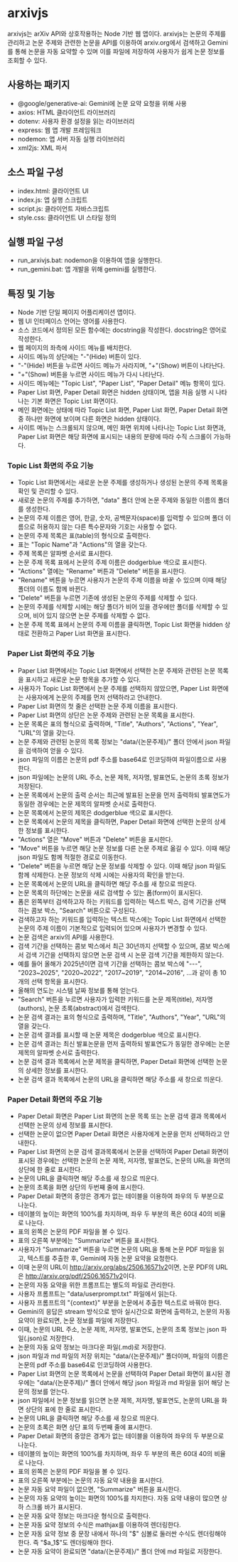# arxivjs

arxivjs는 arXiv API와 상호작용하는 Node 기반 웹 앱이다.
arxivjs는 논문의 주제를 관리하고 논문 주제와 관련한 논문을 API를 이용하여 arxiv.org에서 검색하고 Gemini를 통해 논문을 자동 요약할 수 있며 이를 파일에 저장하여 사용자가 쉽게 논문 정보를 조회할 수 있다.

## 사용하는 패키지

* @google/generative-ai: Gemini에 논문 요약 요청을 위해 사용
* axios: HTML 클라이언트 라이브러리
* dotenv: 사용자 환경 설정을 읽는 라이브러리
* express: 웹 앱 개발 프레임워크
* nodemon: 앱 서버 자동 실행 라이브러리
* xml2js: XML 파서

## 소스 파일 구성

* index.html: 클라이언트 UI
* index.js: 앱 실행 스크립트
* script.js: 클라이언트 자바스크립트
* style.css: 클라이언트 UI 스타일 정의

## 실행 파일 구성

* run_arxivjs.bat: nodemon을 이용하여 앱을 실행한다.
* run_gemini.bat: 앱 개발을 위해 gemini를 실행한다.

## 특징 및 기능

* Node 기반 단일 페이지 어플리케이션 앱이다.
* 웹 UI 인터페이스 언어는 영어를 사용한다.
* 소스 코드에서 정의된 모든 함수에는 docstring을 작성한다. docstring은 영어로 작성한다.
* 웹 페이지의 좌측에 사이드 메뉴를 배치한다.
* 사이드 메뉴의 상단에는 "-"(Hide) 버튼이 있다.
* "-"(Hide) 버튼을 누르면 사이드 메뉴가 사라지며, "+"(Show) 버튼이 나타난다.
* "+"(Show) 버튼을 누르면 사이드 메뉴가 다시 나타난다.
* 사이드 메뉴에는 "Topic List", "Paper List", "Paper Detail" 메뉴 항목이 있다.
* Paper List 화면, Paper Detail 화면은 hidden 상태이며, 앱을 처음 실행 시 나타나는 기본 화면은 Topic List 화면이다.
* 메인 화면에는 상태에 따라 Topic List 화면, Paper List 화면, Paper Detail 화면 중 하나만 화면에 보이며 다른 화면은 hidden 상태이다.
* 사이트 메뉴는 스크롤되지 않으며, 메인 화면 위치에 나타나는 Topic List 화면과, Paper List 화면은 해당 화면에 표시되는 내용의 분량에 따라 수직 스크롤이 가능하다.

### Topic List 화면의 주요 기능

* Topic List 화면에서는 새로운 논문 주제를 생성하거나 생성된 논문의 주제 목록을 확인 및 관리할 수 있다.
* 새로운 논문의 주제를 추가하면, "data" 폴더 안에 논문 주제와 동일한 이름의 폴더를 생성한다.
* 논문의 주제 이름은 영어, 한글, 숫자, 공백문자(space)를 입력할 수 있으며 폴더 이름으로 허용하지 않는 다른 특수문자와 기호는 사용할 수 없다.
* 논문의 주제 목록은 표(table)의 형식으로 출력한다.
* 표는 "Topic Name"과 "Actions"의 열을 갖는다.
* 주제 목록은 알파벳 순서로 표시한다.
* 논문 주제 목록 표에서 논문의 주제 이름은 dodgerblue 색으로 표시한다.
* "Actions" 열에는 "Rename" 버튼과 "Delete" 버튼을 표시한다.
* "Rename" 버튼을 누르면 사용자가 논문의 주제 이름을 바꿀 수 있으며 이때 해당 폴더의 이름도 함께 바뀐다.
* "Delete" 버튼을 누르면 기존에 생성된 논문의 주제를 삭제할 수 있다.
* 논문의 주제를 삭제할 시에는 해당 폴더가 비어 있을 경우에만 폴더를 삭제할 수 있으며, 비어 있지 않으면 논문 주제를 삭제할 수 없다.
* 논문 주제 목록 표에서 논문의 주제 이름을 클릭하면, Topic List 화면을 hidden 상태로 전환하고 Paper List 화면을 표시한다.

### Paper List 화면의 주요 기능

* Paper List 화면에서는 Topic List 화면에서 선택한 논문 주제와 관련된 논문 목록을 표시하고 새로운 논문 항목을 추가할 수 있다.
* 사용자가 Topic List 화면에서 논문 주제를 선택하지 않았으면, Paper List 화면에는 사용자에게 논문의 주제를 먼저 선택하라고 안내한다.
* Paper List 화면의 첫 줄은 선택한 논문 주제 이름을 표시한다.
* Paper List 화면의 상단은 논문 주제와 관련된 논문 목록을 표시한다.
* 논문 목록은 표의 형식으로 출력하며, "Title", "Authors", "Actions", "Year", "URL"의 열을 갖는다.
* 논문 주제와 관련된 논문의 목록 정보는 "data/{논문주제}/" 폴더 안에서 json 파일을 검색하여 얻을 수 있다.
* json 파일의 이름은 논문의 pdf 주소를 base64로 인코딩하여 파일이름으로 사용한다.
* json 파일에는 논문의 URL 주소, 논문 제목, 저자명, 발표연도, 논문의 초록 정보가 저장된다.
* 논문 목록에서 논문의 출력 순서는 최근에 발표된 논문을 먼저 출력하되 발표연도가 동일한 경우에는 논문 제목의 알파벳 순서로 출력한다.
* 논문 목록에서 논문의 제목은 dodgerblue 색으로 표시한다.
* 논문 목록에서 논문의 제목을 클릭하면, Paper Detail 화면에 선택한 논문의 상세한 정보를 표시한다.
* "Actions" 열은 "Move" 버튼과 "Delete" 버튼을 표시한다.
* "Move" 버튼을 누르면 해당 논문 정보를 다른 논문 주제로 옮길 수 있다. 이때 해당 json 파일도 함께 적절한 경로로 이동한다.
* "Delete" 버튼을 누르면 해당 논문 정보를 삭제할 수 있다. 이때 해당 json 파일도 함께 삭제한다. 논문 정보의 삭제 시에는 사용자의 확인을 받는다.
* 논문 목록에서 논문의 URL을 클릭하면 해당 주소를 새 창으로 띄운다.
* 논문 목록의 하단에는 논문을 새로 검색할 수 있는 폼(form)이 표시된다.
* 폼은 왼쪽부터 검색하고자 하는 키워드를 입력하는 텍스트 박스, 검색 기간을 선택하는 콤보 박스, "Search" 버튼으로 구성된다.
* 검색하고자 하는 키워드를 입력하는 텍스트 박스에는 Topic List 화면에서 선택한 논문의 주제 이름이 기본적으로 입력되어 있으며 사용자가 변경할 수 있다.
* 논문 검색은 arxiv의 API를 사용한다.
* 검색 기간을 선택하는 콤보 박스에서 최근 30년까지 선택할 수 있으며, 콤보 박스에서 검색 기간을 선택하지 않으면 논문 검색 시 논문 검색 기간을 제한하지 않는다.
* 예를 들어 올해가 2025년이면 검색 기간을 선택하는 콤보 박스에 "---", "2023~2025", "2020~2022", "2017~2019", "2014~2016", ...과 같이 총 10개의 선택 항목을 표시한다.
* 올해의 연도는 시스템 날짜 정보를 통해 얻는다.
* "Search" 버튼을 누르면 사용자가 입력한 키워드를 논문 제목(title), 저자명(authors), 논문 초록(abstract)에서 검색한다.
* 논문 검색 결과는 표의 형식으로 출력하며, "Title", "Authors", "Year", "URL"의 열을 갖는다.
* 논문 검색 결과를 표시할 때 논문 제목은 dodgerblue 색으로 표시한다.
* 논문 검색 결과는 최신 발표논문을 먼저 출력하되 발표연도가 동일한 경우에는 논문 제목의 알파벳 순서로 출력한다.
* 논문 검색 결과 목록에서 논문 제목을 클릭하면, Paper Detail 화면에 선택한 논문의 상세한 정보를 표시한다.
* 논문 검색 결과 목록에서 논문의 URL을 클릭하면 해당 주소를 새 창으로 띄운다.

### Paper Detail 화면의 주요 기능

* Paper Detail 화면은 Paper List 화면의 논문 목록 또는 논문 검색 결과 목록에서 선택한 논문의 상세 정보를 표시한다.
* 선택한 논문이 없으면 Paper Detail 화면은 사용자에게 논문을 먼저 선택하라고 안내한다.
* Paper List 화면의 논문 검색 결과목록에서 논문을 선택하여 Paper Detail 화면이 표시된 경우에는 선택한 논문의 논문 제목, 저자명, 발표연도, 논문의 URL을 화면의 상단에 한 줄로 표시한다.
* 논문의 URL을 클릭하면 해당 주소를 새 창으로 띄운다.
* 논문의 초록을 화면 상단의 두번째 줄에 표시한다.
* Paper Detail 화면의 중앙은 경계가 없는 테이블을 이용하여 좌우의 두 부분으로 나눈다.
* 테이블의 높이는 화면의 100%를 차지하며, 좌우 두 부분의 폭은 60대 40의 비율로 나눈다.
* 표의 왼쪽은 논문의 PDF 파일을 볼 수 있다.
* 표의 오른쪽 부분에는 "Summarize" 버튼을 표시한다.
* 사용자가 "Summarize" 버튼을 누르면 논문의 URL을 통해 논문 PDF 파일을 읽고, 텍스트를 추출한 후, Gemini에 자동 논문 요약을 요청한다.
* 이때 논문의 URL이 <http://arxiv.org/abs/2506.16571v2>이면, 논문 PDF의 URL은 <http://arxiv.org/pdf/2506.16571v2>이다.
* 논문의 자동 요약을 위한 프롬프트는 별도의 파일로 관리한다.
* 사용자 프롬프트는 "data/userprompt.txt" 파일에서 읽는다.
* 사용자 프롬프트의 "{context}" 부분을 논문에서 추출한 텍스트로 바꿔야 한다.
* Gemini의 응답은 stream 방식으로 받아 실시간으로 화면에 출력하고, 논문의 자동 요약이 완료되면, 논문 정보를 파일에 저장한다.
* 이때, 논문의 URL 주소, 논문 제목, 저자명, 발표연도, 논문의 초록 정보는 json 파일(.json)로 저장한다.
* 논문의 자동 요약 정보는 마크다운 파일(.md)로 저장한다.
* json 파일과 md 파일의 저장 위치는 "data/{논문주제}/" 폴더이며, 파일의 이름은 논문의 pdf 주소를 base64로 인코딩하여 사용한다.
* Paper List 화면의 논문 목록에서 논문을 선택하여 Paper Detail 화면이 표시된 경우에는 "data/{논문주제}/" 폴더 안에서 해당 json 파일과 md 파일을 읽어 해당 논문의 정보를 얻는다.
* json 파일에서 논문 정보를 읽으면 논문 제목, 저자명, 발표연도, 논문의 URL을 화면 상단의 표에 한 줄로 표시한다.
* 논문의 URL을 클릭하면 해당 주소를 새 창으로 띄운다.
* 논문의 초록은 화면 상단 표의 두번째 줄에 표시한다.
* Paper Detail 화면의 중앙은 경계가 없는 테이블을 이용하여 좌우의 두 부분으로 나눈다.
* 테이블의 높이는 화면의 100%를 차지하며, 좌우 두 부분의 폭은 60대 40의 비율로 나눈다.
* 표의 왼쪽은 논문의 PDF 파일을 볼 수 있다.
* 표의 오른쪽 부분에는 논문의 자동 요약 내용을 표시한다.
* 논문 자동 요약 파일이 없으면, "Summarize" 버튼을 표시한다.
* 논문의 자동 요약의 높이는 화면의 100%를 차지한다. 자동 요약 내용이 많으면 상하 스크롤 바가 표시된다.
* 논문 자동 요약 정보는 마크다운 형식으로 출력한다.
* 논문 자동 요약 정보의 수식은 mathjax를 이용하여 렌더링한다.
* 논문 자동 요약 정보 중 문장 내에서 하나의 "$" 심볼로 둘러싼 수식도 렌더링해야 한다. 즉 "$a_1$"도 렌더링해야 한다.
* 논문 자동 요약이 완료되면 "data/{논문주제}/" 폴더 안에 md 파일로 저장한다.
